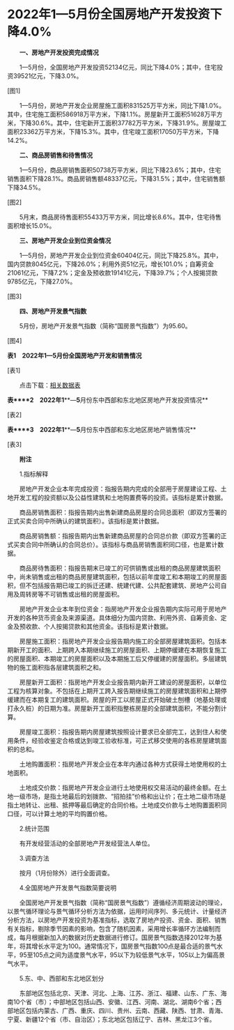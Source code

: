 # 2022年1—5月份全国房地产开发投资下降4.0%

　　**一、房地产开发投资完成情况**

　　1—5月份，全国房地产开发投资52134亿元，同比下降4.0%；其中，住宅投资39521亿元，下降3.0%。

\[图1\]

　　1—5月份，房地产开发企业房屋施工面积831525万平方米，同比下降1.0%。其中，住宅施工面积586918万平方米，下降1.1%。房屋新开工面积51628万平方米，下降30.6%。其中，住宅新开工面积37782万平方米，下降31.9%。房屋竣工面积23362万平方米，下降15.3%。其中，住宅竣工面积17050万平方米，下降14.2%。

　　**二、商品房销售和待售情况**

　　1—5月份，商品房销售面积50738万平方米，同比下降23.6%；其中，住宅销售面积下降28.1%。商品房销售额48337亿元，下降31.5%；其中，住宅销售额下降34.5%。

\[图2\]

　　5月末，商品房待售面积55433万平方米，同比增长8.6%。其中，住宅待售面积增长15.0%。

　　**三、房地产开发企业到位资金情况**

　　1—5月份，房地产开发企业到位资金60404亿元，同比下降25.8%。其中，国内贷款8045亿元，下降26.0%；利用外资51亿元，增长101.0%；自筹资金21061亿元，下降7.2%；定金及预收款19141亿元，下降39.7%；个人按揭贷款9785亿元，下降27.0%。

\[图3\]

　　**四、房地产开发景气指数**

　　5月份，房地产开发景气指数（简称“国房景气指数”）为95.60。

\[图4\]

**表****1　2022****年****1****—****5****月份全国房地产开发和销售情况**

\[表1\]

　　点击下载：[相关数据表](http://www.stats.gov.cn/sj/zxfb/202302/W020230203608749672092.xlsx) 

**表****2**　**2022****年****1****—****5****月份东中西部和东北地区房地产开发投资情况**

\[表2\]

**表****3**　**2022****年****1****—****5****月份东中西部和东北地区房地产销售情况**

\[表3\]

　　**附注**

　　1.指标解释

　　房地产开发企业本年完成投资：指报告期内完成的全部用于房屋建设工程、土地开发工程的投资额以及公益性建筑和土地购置费等的投资。该指标是累计数据。

　　商品房销售面积：指报告期内出售新建商品房屋的合同总面积（即双方签署的正式买卖合同中所确认的建筑面积）。该指标是累计数据。

　　商品房销售额：指报告期内出售新建商品房屋的合同总价款（即双方签署的正式买卖合同中所确认的合同总价）。该指标与商品房销售面积同口径，也是累计数据。

　　商品房待售面积：指报告期末已竣工的可供销售或出租的商品房屋建筑面积中，尚未销售或出租的商品房屋建筑面积，包括以前年度竣工和本期竣工的房屋面积，但不包括报告期已竣工的拆迁还建、统建代建、公共配套建筑、房地产公司自用及周转房等不可销售或出租的房屋面积。

　　房地产开发企业本年到位资金：指房地产开发企业报告期内实际可用于房地产开发的各种货币资金及来源渠道。具体细分为国内贷款、利用外资、自筹资金、定金及预收款、个人按揭贷款和其他资金。该指标是累计数据。

　　房屋施工面积：指房地产开发企业报告期内施工的全部房屋建筑面积。包括本期新开工的面积、上期跨入本期继续施工的房屋面积、上期停缓建在本期恢复施工的房屋面积、本期竣工的房屋面积以及本期施工后又停缓建的房屋面积。多层建筑物的施工面积指各层建筑面积之和。

　　房屋新开工面积：指房地产开发企业报告期内新开工建设的房屋面积，以单位工程为核算对象。不包括在上期开工跨入报告期继续施工的房屋建筑面积和上期停缓建而在本期复工的建筑面积。房屋的开工以房屋正式开始破土刨槽（地基处理或打永久桩）的日期为准。房屋新开工面积指整栋房屋的全部建筑面积，不能分割计算。

　　房屋竣工面积：指报告期内房屋建筑按照设计要求已全部完工，达到住人和使用条件，经验收鉴定合格或达到竣工验收标准，可正式移交使用的各栋房屋建筑面积的总和。

　　土地购置面积：指房地产开发企业在本年内通过各种方式获得土地使用权的土地面积。

　　土地成交价款：指房地产开发企业进行土地使用权交易活动的最终金额。在土地一级市场，是指土地最后的划拨款、“招拍挂”价格和出让价；在土地二级市场是指土地转让、出租、抵押等最后确定的合同价格。土地成交价款与土地购置面积同口径，可以计算土地的平均购置价格。

　　2.统计范围

　　有开发经营活动的全部房地产开发经营法人单位。

　　3.调查方法

　　按月（1月份除外）进行全面调查。

　　4.全国房地产开发景气指数简要说明

　　全国房地产开发景气指数（简称“国房景气指数”）遵循经济周期波动的理论，以景气循环理论与景气循环分析方法为依据，运用时间序列、多元统计、计量经济分析方法，以房地产开发投资为基准指标，选取了房地产投资、资金、面积、销售有关指标，剔除季节因素的影响，包含了随机因素，采用增长率循环方法编制而成，每月根据新加入的数据对历史数据进行修订。国房景气指数选择2012年为基年，将其增长水平定为100。通常情况下，国房景气指数100点是最合适的景气水平，95至105点之间为适度景气水平，95以下为较低景气水平，105以上为偏高景气水平。

　　5.东、中、西部和东北地区划分

　　东部地区包括北京、天津、河北、上海、江苏、浙江、福建、山东、广东、海南10个省（市）；中部地区包括山西、安徽、江西、河南、湖北、湖南6个省；西部地区包括内蒙古、广西、重庆、四川、贵州、云南、西藏、陕西、甘肃、青海、宁夏、新疆12个省（市、自治区）；东北地区包括辽宁、吉林、黑龙江3个省。